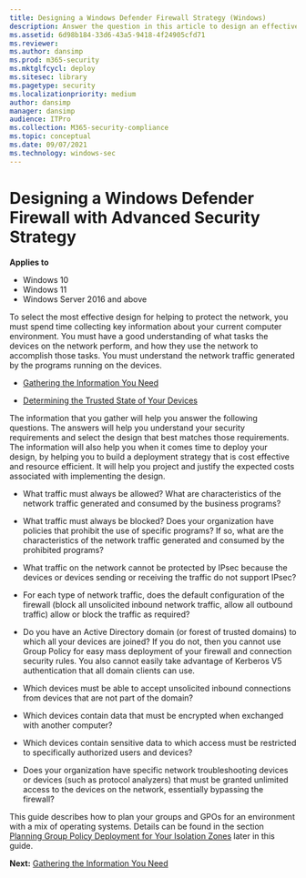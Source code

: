 ```yaml
---
title: Designing a Windows Defender Firewall Strategy (Windows)
description: Answer the question in this article to design an effective Windows Defender Firewall with Advanced Security Strategy.
ms.assetid: 6d98b184-33d6-43a5-9418-4f24905cfd71
ms.reviewer: 
ms.author: dansimp
ms.prod: m365-security
ms.mktglfcycl: deploy
ms.sitesec: library
ms.pagetype: security
ms.localizationpriority: medium
author: dansimp
manager: dansimp
audience: ITPro
ms.collection: M365-security-compliance
ms.topic: conceptual
ms.date: 09/07/2021
ms.technology: windows-sec
---
```


# Designing a Windows Defender Firewall with Advanced Security Strategy

**Applies to**
-   Windows 10
-   Windows 11
-   Windows Server 2016 and above

To select the most effective design for helping to protect the network, you must spend time collecting key information about your current computer environment. You must have a good understanding of what tasks the devices on the network perform, and how they use the network to accomplish those tasks. You must understand the network traffic generated by the programs running on the devices.

-   [Gathering the Information You Need](gathering-the-information-you-need.md)

-   [Determining the Trusted State of Your Devices](determining-the-trusted-state-of-your-devices.md)

The information that you gather will help you answer the following questions. The answers will help you understand your security requirements and select the design that best matches those requirements. The information will also help you when it comes time to deploy your design, by helping you to build a deployment strategy that is cost effective and resource efficient. It will help you project and justify the expected costs associated with implementing the design.

-   What traffic must always be allowed? What are characteristics of the network traffic generated and consumed by the business programs?

-   What traffic must always be blocked? Does your organization have policies that prohibit the use of specific programs? If so, what are the characteristics of the network traffic generated and consumed by the prohibited programs?

-   What traffic on the network cannot be protected by IPsec because the devices or devices sending or receiving the traffic do not support IPsec?

-   For each type of network traffic, does the default configuration of the firewall (block all unsolicited inbound network traffic, allow all outbound traffic) allow or block the traffic as required?

-   Do you have an Active Directory domain (or forest of trusted domains) to which all your devices are joined? If you do not, then you cannot use Group Policy for easy mass deployment of your firewall and connection security rules. You also cannot easily take advantage of Kerberos V5 authentication that all domain clients can use.

-   Which devices must be able to accept unsolicited inbound connections from devices that are not part of the domain?

-   Which devices contain data that must be encrypted when exchanged with another computer?

-   Which devices contain sensitive data to which access must be restricted to specifically authorized users and devices?

-   Does your organization have specific network troubleshooting devices or devices (such as protocol analyzers) that must be granted unlimited access to the devices on the network, essentially bypassing the firewall?


This guide describes how to plan your groups and GPOs for an environment with a mix of operating systems. Details can be found in the section [Planning Group Policy Deployment for Your Isolation Zones](planning-group-policy-deployment-for-your-isolation-zones.md) later in this guide.

**Next:** [Gathering the Information You Need](gathering-the-information-you-need.md)
